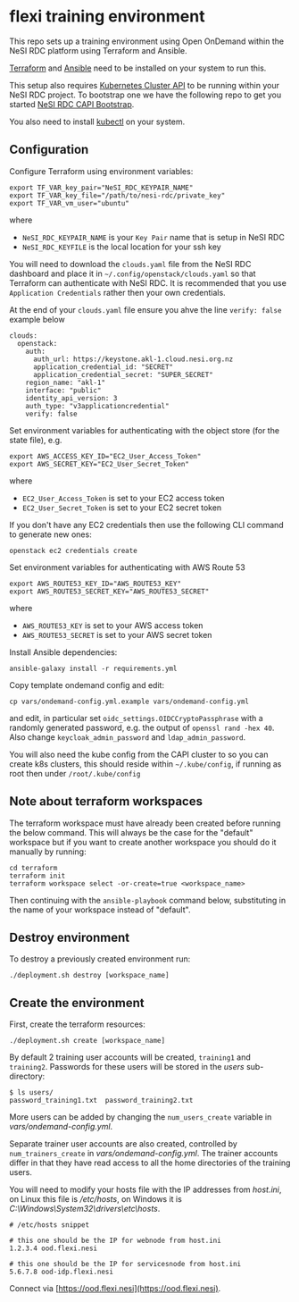 # flexi training environment

This repo sets up a training environment using Open OnDemand within the NeSI RDC platform using Terraform and Ansible.

[Terraform](https://developer.hashicorp.com/terraform/tutorials/aws-get-started/install-cli) and
[Ansible](https://www.ansible.com/) need to be installed on your system to run this.

This setup also requires [Kubernetes Cluster API](https://cluster-api.sigs.k8s.io/) to be running within your NeSI RDC project. To bootstrap one we have the following repo to get you started [NeSI RDC CAPI Bootstrap](https://github.com/nesi/nesi.rdc.kind-bootstrap-capi).

You also need to install [kubectl](https://kubernetes.io/docs/tasks/tools/#kubectl) on your system.

## Configuration

Configure Terraform using environment variables:

```
export TF_VAR_key_pair="NeSI_RDC_KEYPAIR_NAME"
export TF_VAR_key_file="/path/to/nesi-rdc/private_key"
export TF_VAR_vm_user="ubuntu"
```

where

- `NeSI_RDC_KEYPAIR_NAME` is your `Key Pair` name that is setup in NeSI RDC
- `NeSI_RDC_KEYFILE` is the local location for your ssh key

You will need to download the `clouds.yaml` file from the NeSI RDC dashboard and place it in
`~/.config/openstack/clouds.yaml` so that Terraform can authenticate with NeSI RDC. It is recommended
that you use `Application Credentials` rather then your own credentials.

At the end of your `clouds.yaml` file ensure you ahve the line `verify: false` example below

```
clouds:
  openstack:
    auth:
      auth_url: https://keystone.akl-1.cloud.nesi.org.nz
      application_credential_id: "SECRET"
      application_credential_secret: "SUPER_SECRET"
    region_name: "akl-1"
    interface: "public"
    identity_api_version: 3
    auth_type: "v3applicationcredential"
    verify: false
```

Set environment variables for authenticating with the object store (for the state file), e.g.

```
export AWS_ACCESS_KEY_ID="EC2_User_Access_Token"
export AWS_SECRET_KEY="EC2_User_Secret_Token"
```

where

- `EC2_User_Access_Token` is set to your EC2 access token
- `EC2_User_Secret_Token` is set to your EC2 secret token

If you don't have any EC2 credentials then use the following CLI command to generate new ones:

```
openstack ec2 credentials create
```

Set environment variables for authenticating with AWS Route 53

```
export AWS_ROUTE53_KEY_ID="AWS_ROUTE53_KEY"
export AWS_ROUTE53_SECRET_KEY="AWS_ROUTE53_SECRET"
```

where

- `AWS_ROUTE53_KEY` is set to your AWS access token
- `AWS_ROUTE53_SECRET` is set to your AWS secret token

Install Ansible dependencies:

```
ansible-galaxy install -r requirements.yml
```

Copy template ondemand config and edit:

```
cp vars/ondemand-config.yml.example vars/ondemand-config.yml
```

and edit, in particular set `oidc_settings.OIDCCryptoPassphrase` with a randomly
generated password, e.g. the output of `openssl rand -hex 40`. Also change `keycloak_admin_password`
and `ldap_admin_password`.

You will also need the kube config from the CAPI cluster to so you can create k8s clusters, this should reside within `~/.kube/config`, if running as root then under `/root/.kube/config`

## Note about terraform workspaces

The terraform workspace must have already been created before running the below command.
This will always be the case for the "default" workspace but if you want to create another
workspace you should do it manually by running:

```
cd terraform
terraform init
terraform workspace select -or-create=true <workspace_name>
```

Then continuing with the `ansible-playbook` command below, substituting in the name
of your workspace instead of "default".

## Destroy environment

To destroy a previously created environment run:

```
./deployment.sh destroy [workspace_name]
```

## Create the environment

First, create the terraform resources:

```
./deployment.sh create [workspace_name]
```

By default 2 training user accounts will be created, `training1` and `training2`. Passwords for these users will be
stored in the *users* sub-directory:

```
$ ls users/
password_training1.txt  password_training2.txt
```

More users can be added by changing the `num_users_create` variable in *vars/ondemand-config.yml*.

Separate trainer user accounts are also created, controlled by `num_trainers_create` in *vars/ondemand-config.yml*.
The trainer accounts differ in that they have read access to all the home directories of the training users.

You will need to modify your hosts file with the IP addresses from *host.ini*, on Linux this file is
*/etc/hosts*, on Windows it is *C:\Windows\System32\drivers\etc\hosts*.

```
# /etc/hosts snippet

# this one should be the IP for webnode from host.ini
1.2.3.4 ood.flexi.nesi

# this one should be the IP for servicesnode from host.ini
5.6.7.8 ood-idp.flexi.nesi
```

Connect via [https://ood.flexi.nesi](https://ood.flexi.nesi).
